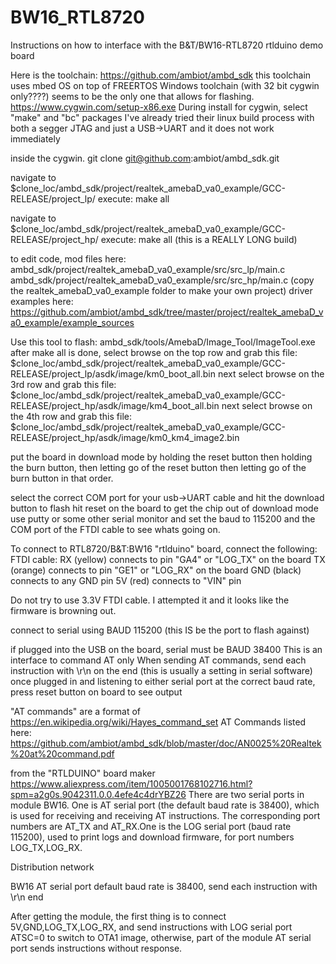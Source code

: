 # BW16_RTL8720
Instructions on how to interface with the B&amp;T/BW16-RTL8720 rtlduino demo board

Here is the toolchain: https://github.com/ambiot/ambd_sdk
this toolchain uses mbed OS on top of FREERTOS
Windows toolchain (with 32 bit cygwin only????) seems to be the only one that allows for flashing.
https://www.cygwin.com/setup-x86.exe
During install for cygwin, select "make" and "bc" packages
I've already tried their linux build process with both a segger JTAG and just a USB->UART and it does not work immediately

inside the cygwin. git clone git@github.com:ambiot/ambd_sdk.git

navigate to $clone_loc/ambd_sdk/project/realtek_amebaD_va0_example/GCC-RELEASE/project_lp/
execute: make all

navigate to $clone_loc/ambd_sdk/project/realtek_amebaD_va0_example/GCC-RELEASE/project_hp/
execute: make all (this is a REALLY LONG build)



to edit code, mod files here: 
ambd_sdk/project/realtek_amebaD_va0_example/src/src_lp/main.c
ambd_sdk/project/realtek_amebaD_va0_example/src/src_hp/main.c
(copy the realtek_amebaD_va0_example folder to make your own project)
driver examples here: https://github.com/ambiot/ambd_sdk/tree/master/project/realtek_amebaD_va0_example/example_sources

Use this tool to flash:
ambd_sdk/tools/AmebaD/Image_Tool/ImageTool.exe
after make all is done, select browse on the top row and grab this file: $clone_loc/ambd_sdk/project/realtek_amebaD_va0_example/GCC-RELEASE/project_lp/asdk/image/km0_boot_all.bin
next select browse on the 3rd  row and grab this file: $clone_loc/ambd_sdk/project/realtek_amebaD_va0_example/GCC-RELEASE/project_hp/asdk/image/km4_boot_all.bin
next select browse on the 4th  row and grab this file: $clone_loc/ambd_sdk/project/realtek_amebaD_va0_example/GCC-RELEASE/project_hp/asdk/image/km0_km4_image2.bin

put the board in download mode by holding the reset button then holding the burn button, then letting go of the reset button then letting go of the burn button in that order.

select the correct COM port for your usb->UART cable and hit the download button to flash 
hit reset on the board to get the chip out of download mode
use putty or some other serial monitor and set the baud to 115200 and the COM port of the FTDI cable to see whats going on.

To connect to RTL8720/B&T:BW16 "rtlduino" board, connect the following:
FTDI cable: 
RX (yellow) connects to pin "GA4" or "LOG_TX" on the board 
TX (orange) connects to pin "GE1" or "LOG_RX" on the board
GND (black) connects to any GND pin
5V (red) connects to "VIN" pin

Do not try to use 3.3V FTDI cable. I attempted it and it looks like the firmware is browning out.

connect to serial using BAUD 115200 (this IS be the port to flash against)

if plugged into the USB on the board, serial must be BAUD 38400
This is an interface to command AT only 
When sending AT commands, send each instruction with \r\n on the end (this is usually a setting in serial software)
once plugged in and listening to either serial port at the correct baud rate, press reset button on board to see output


"AT commands" are a format of https://en.wikipedia.org/wiki/Hayes_command_set
AT Commands listed here:
https://github.com/ambiot/ambd_sdk/blob/master/doc/AN0025%20Realtek%20at%20command.pdf


from the "RTLDUINO" board maker
https://www.aliexpress.com/item/1005001768102716.html?spm=a2g0s.9042311.0.0.4efe4c4drYBZ26
There are two serial ports in module BW16. One is AT serial port (the default baud rate is 38400), which is used for receiving and receiving AT instructions. The corresponding port numbers are AT_TX and AT_RX.One is the LOG serial port (baud rate 115200), used to print logs and download firmware, for port numbers LOG_TX,LOG_RX.

 Distribution network

BW16 AT serial port default baud rate is 38400, send each instruction with \r\n end

After getting the module, the first thing is to connect 5V,GND,LOG_TX,LOG_RX, and send instructions with LOG serial port ATSC=0 to switch to OTA1 image, otherwise, part of the module AT serial port sends instructions without response.


